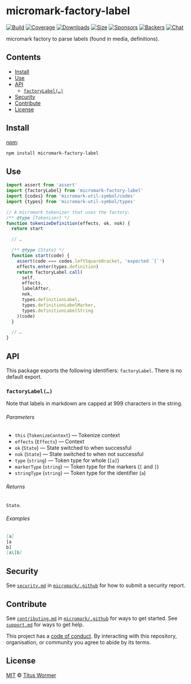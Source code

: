 # micromark-factory-label

[![Build][build-badge]][build]
[![Coverage][coverage-badge]][coverage]
[![Downloads][downloads-badge]][downloads]
[![Size][bundle-size-badge]][bundle-size]
[![Sponsors][sponsors-badge]][opencollective]
[![Backers][backers-badge]][opencollective]
[![Chat][chat-badge]][chat]

micromark factory to parse labels (found in media, definitions).

## Contents

*   [Install](#install)
*   [Use](#use)
*   [API](#api)
    *   [`factoryLabel(…)`](#factorylabel)
*   [Security](#security)
*   [Contribute](#contribute)
*   [License](#license)

## Install

[npm][]:

```sh
npm install micromark-factory-label
```

## Use

```js
import assert from 'assert'
import {factoryLabel} from 'micromark-factory-label'
import {codes} from 'micromark-util-symbol/codes'
import {types} from 'micromark-util-symbol/types'

// A micromark tokenizer that uses the factory:
/** @type {Tokenizer} */
function tokenizeDefinition(effects, ok, nok) {
  return start

  // …

  /** @type {State} */
  function start(code) {
    assert(code === codes.leftSquareBracket, 'expected `[`')
    effects.enter(types.definition)
    return factoryLabel.call(
      self,
      effects,
      labelAfter,
      nok,
      types.definitionLabel,
      types.definitionLabelMarker,
      types.definitionLabelString
    )(code)
  }

  // …
}
```

## API

This package exports the following identifiers: `factoryLabel`.
There is no default export.

### `factoryLabel(…)`

Note that labels in markdown are capped at 999 characters in the string.

###### Parameters

*   `this` (`TokenizeContext`) — Tokenize context
*   `effects` (`Effects`) — Context
*   `ok` (`State`) — State switched to when successful
*   `nok` (`State`) — State switched to when not successful
*   `type` (`string`) — Token type for whole (`[a]`)
*   `markerType` (`string`) — Token type for the markers (`[` and `]`)
*   `stringType` (`string`) — Token type for the identifier (`a`)

###### Returns

`State`.

###### Examples

```markdown
[a]
[a
b]
[a\]b]
```

## Security

See [`security.md`][securitymd] in [`micromark/.github`][health] for how to
submit a security report.

## Contribute

See [`contributing.md`][contributing] in [`micromark/.github`][health] for ways
to get started.
See [`support.md`][support] for ways to get help.

This project has a [code of conduct][coc].
By interacting with this repository, organisation, or community you agree to
abide by its terms.

## License

[MIT][license] © [Titus Wormer][author]

<!-- Definitions -->

[build-badge]: https://github.com/micromark/micromark/workflows/main/badge.svg

[build]: https://github.com/micromark/micromark/actions

[coverage-badge]: https://img.shields.io/codecov/c/github/micromark/micromark.svg

[coverage]: https://codecov.io/github/micromark/micromark

[downloads-badge]: https://img.shields.io/npm/dm/micromark-factory-label.svg

[downloads]: https://www.npmjs.com/package/micromark-factory-label

[bundle-size-badge]: https://img.shields.io/bundlephobia/minzip/micromark-factory-label.svg

[bundle-size]: https://bundlephobia.com/result?p=micromark-factory-label

[sponsors-badge]: https://opencollective.com/unified/sponsors/badge.svg

[backers-badge]: https://opencollective.com/unified/backers/badge.svg

[opencollective]: https://opencollective.com/unified

[npm]: https://docs.npmjs.com/cli/install

[chat-badge]: https://img.shields.io/badge/chat-discussions-success.svg

[chat]: https://github.com/micromark/micromark/discussions

[license]: https://github.com/micromark/micromark/blob/main/license

[author]: https://wooorm.com

[health]: https://github.com/micromark/.github

[securitymd]: https://github.com/micromark/.github/blob/HEAD/security.md

[contributing]: https://github.com/micromark/.github/blob/HEAD/contributing.md

[support]: https://github.com/micromark/.github/blob/HEAD/support.md

[coc]: https://github.com/micromark/.github/blob/HEAD/code-of-conduct.md

